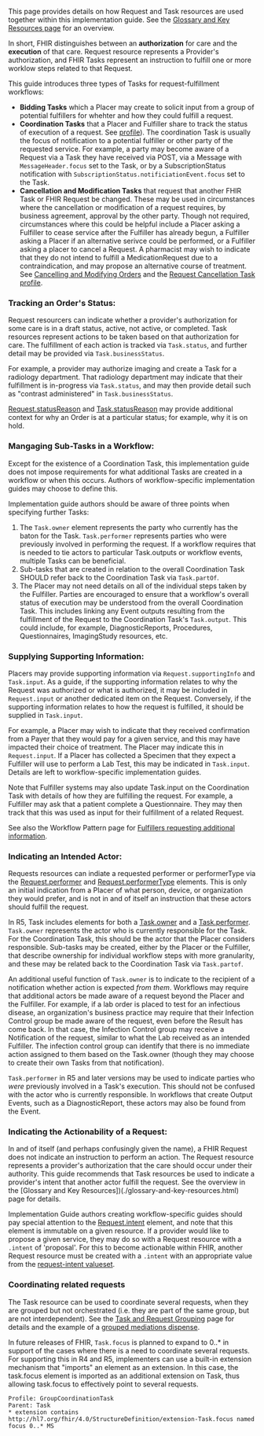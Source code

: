 This page provides details on how Request and Task resources are used together within this implementation guide. See the [Glossary and Key Resources page](./glossary-and-key-resources.html) for an overview. 

In short, FHIR distinguishes between an **authorization** for care and the **execution** of that care. Request resource represents a Provider's authorization, and FHIR Tasks represent an instruction to fulfill one or more worklow steps related to that Request. 

This guide introduces three types of Tasks for request-fulfillment workflows:
* **Bidding Tasks** which a Placer may create to solicit input from a group of potential fulfillers for whehter and how they could fulfill a request.
* **Coordination Tasks** that a Placer and Fulfiller share to track the status of execution of a request. See [profile](StructureDefinition-coordination-task.html)). The coordination Task is usually the focus of notification to a potential fulfiller or other party of the requested service. For example, a party may become aware of a Request via a Task they have received via POST, via a Message with `MessageHeader.focus` set to the Task, or by a SubscriptionStatus notification with `SubscriptionStatus.notificiationEvent.focus` set to the Task.
* **Cancellation and Modification Tasks** that request that another FHIR Task or FHIR Request be changed. These may be used in circumstances where the cancellation or modification of a request requires, by business agreement, approval by the other party. Though not required, circumstances where this could be helpful include a Placer asking a Fulfiller to cease service after the Fulfiller has already begun, a Fulfiller asking a Placer if an alternative serivce could be performed, or a Fulfiller asking a placer to cancel a Request. A pharmacist may wish to indicate that they do not intend to fulfill a MedicationRequest due to a contraindication, and may propose an alternative course of treatment. See [Cancelling and Modifying Orders](./cancelling-and-modifying-requests.html) and the [Request Cancellation Task profile](StructureDefinition-cancellation-request-task.html).

### Tracking an Order's Status:
Request resourcers can indicate whether a provider's authorization for some care is in a draft status, active, not active, or completed. Task resources represent actions to be taken based on that authorization for care. The fulfillment of each action is tracked via `Task.status`, and further detail may be provided via `Task.businessStatus`. 

For example, a provider may authorize imaging and create a Task for a radiology department. That radiology department may indicate that their fulfillment is in-progress via `Task.status`, and may then provide detail such as "contrast administered" in `Task.businessStatus`.

[Request.statusReason](https://hl7.org/fhir/request-definitions.html#Request.statusReason) and [Task.statusReason](https://hl7.org/fhir/task-definitions.html#Task.statusReason) may provide additional context for why an Order is at a particular status; for example, why it is on hold.

### Mangaging Sub-Tasks in a Workflow: 
Except for the existence of a Coordination Task, this implementation guide does not impose requirements for what additional Tasks are created in a workflow or when this occurs. Authors of workflow-specific implementation guides may choose to define this.  

Implementation guide authors should be aware of three points when specifying further Tasks:
1. The `Task.owner` element represents the party who currently has the baton for the Task. `Task.performer` represents parties who were previously involved in performing the request. If a workflow requires that  is needed to tie actors to particular Task.outputs or workflow events, multiple Tasks can be beneficial.
2. Sub-tasks that are created in relation to the overall Coordination Task SHOULD refer back to the Coordination Task via `Task.partOf`.
3. The Placer may not need details on all of the individual steps taken by the Fulfiller. Parties are encouraged to ensure that a workflow's overall status of execution may be understood from the overall Coordination Task. This includes linking any Event outputs resulting from the fulfillment of the Request to the Coordination Task's `Task.output`. This could include, for example, DiagnosticReports, Procedures, Questionnaires, ImagingStudy resources, etc.

### Supplying Supporting Information:
Placers  may provide supporting information via `Request.supportingInfo` and `Task.input`. As a guide, if the supporting information relates to why the Request was authorized or what is authorized, it may be included in `Request.input` or another dedicated item on the Request. Conversely, if the supporting information relates to how the request is fulfilled, it should be supplied in `Task.input`. 

For example, a Placer may wish to indicate that they received confirmation from a Payer that they would pay for a given service, and this may have impacted their choice of treatment. The Placer may indicate this in `Request.input`. If a Placer has collected a Specimen that they expect a Fulfiller will use to perform a Lab Test, this may be indicated in `Task.input`. Details are left to workflow-specific implementation guides. 

Note that Fulfiller systems may also update Task.input on the Coordination Task with details of how they are fulfilling the request. For example, a Fulfiller may ask that a patient complete a Questionnaire. They may then track that this was used as input for their fulfillment of a related Request.   

See also the Workflow Pattern page for [Fulfillers requesting additional information](fulfiller-need-for-additional-info).

### Indicating an Intended Actor:
Requests resources can indiate a requested performer or performerType via the [Request.performer](https://hl7.org/fhir/request-definitions.html#Request.performer) and [Request.performerType](https://hl7.org/fhir/request-definitions.html#Request.performerType) elements. This is only an initial indication from a Placer of what person, device, or organization they would prefer, and is not in and of itself an instruction that these actors should fulfill the request.  

In R5, Task includes elements for both a [Task.owner](https://hl7.org/fhir/task-definitions.html#Task.owner) and a [Task.performer](https://hl7.org/fhir/task-definitions.html#Task.performer). `Task.owner` represents the actor who is currently responsible for the Task. For the Coordination Task, this should be the actor that the Placer considers responsible. Sub-tasks may be created, either by the Placer or the Fulfiller, that describe ownership for individual workflow steps with more granularity, and these may be related back to the Coordination Task via `Task.partof`. 

An additional useful function of `Task.owner` is to indicate to the recipient of a notification whether action is expected _from them_. Workflows may require that additional actors be made aware of a request beyond the Placer and the Fulfiller. For example, if a lab order is placed to test for an infectious disease, an organization's business practice may require that their Infection Control group be made aware of the request, even before the Result has come back. In that case, the Infection Control group may receive a Notification of the request, similar to what the Lab received as an intended Fulfiller. The infection control group can identify that there is no immediate action assigned to them based on the Task.owner (though they may choose to create their own Tasks from that notification). 

`Task.performer` in R5 and later versions may be used to indicate parties who _were_ previously involved in a Task's execution. This should not be confused with the actor who is currently responsible. In workflows that create Output Events, such as a DiagnosticReport, these actors may also be found from the Event. 

### Indicating the Actionability of a Request:
In and of itself (and perhaps confusingly given the name), a FHIR Request does not indicate an instruction to perform an action. The Request resource represents a provider's authorization that the care should occur under their authority. This guide recommends that Task resources be used to indicate a provider's intent that another actor fulfill the request. See the overview in the [Glossary and Key Resources])(./glossary-and-key-resources.html) page for details. 

Implementation Guide authors creating workflow-specific guides should pay special attention to the [Request.intent](https://hl7.org/fhir/request-definitions.html#Request.intent) element, and note that this element is immutable on a given resource. If a provider would like to propose a given service, they may do so with a Request resource with a `.intent` of 'proposal'. For this to become actionable within FHIR, another Request resource must be created with a `.intent` with an appropriate value from the [request-intent valueset](https://hl7.org/fhir/valueset-request-intent.html).    

### Coordinating related requests
The Task resource can be used to coordinate several requests, when they are grouped but not orchestrated (i.e. they are part of the same group, but are not interdependent). See the [Task and Request Grouping](./order-grouping.html) page for details and the example of a [grouped mediations dispense](ex4-meds-grouped-dispense.html). 

In future releases of FHIR, `Task.focus` is planned to expand to 0..* in support of the cases where there is a need to coordinate several requests. For supporting this in R4 and R5, implementers can use a built-in extension mechanism that "imports" an element as an extension. In this case, the task.focus element is imported as an additional extension on Task, thus allowing task.focus to effectively point to several requests.

```
Profile: GroupCoordinationTask
Parent: Task
* extension contains http://hl7.org/fhir/4.0/StructureDefinition/extension-Task.focus named focus 0..* MS
```



